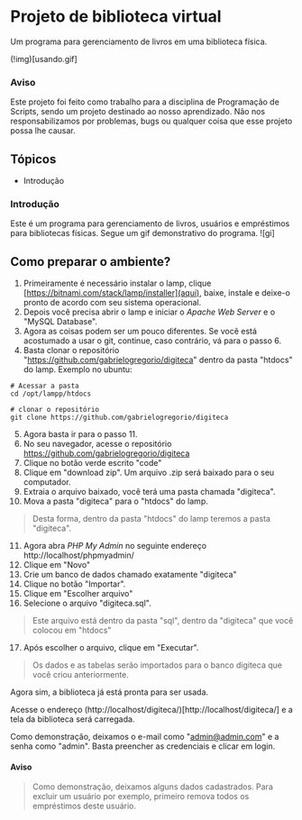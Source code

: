 # Projeto de biblioteca virtual
Um programa para gerenciamento de livros em uma biblioteca física.

(!img)[usando.gif]

### Aviso
Este projeto foi feito como trabalho para a disciplina de Programação de Scripts, sendo um projeto destinado ao nosso aprendizado. Não nos responsabilizamos por problemas, bugs ou qualquer coisa que esse projeto possa lhe causar.

## Tópicos
* Introdução

### Introdução
Este é um programa para gerenciamento de livros, usuários e empréstimos para bibliotecas físicas. Segue um gif demonstrativo do programa.
![gi]

## Como preparar o ambiente?  
1. Primeiramente é necessário instalar o lamp, clique [https://bitnami.com/stack/lamp/installer](aqui), baixe, instale e deixe-o pronto de acordo com seu sistema operacional.  
2. Depois você precisa abrir o lamp e iniciar o *Apache Web Server* e o "MySQL Database".  
3. Agora as coisas podem ser um pouco diferentes. Se você está acostumado a usar o git, continue, caso contrário, vá para o passo 6.
4. Basta clonar o repositório "https://github.com/gabrielogregorio/digiteca" dentro da pasta "htdocs" do lamp.
Exemplo no ubuntu:

```shell
# Acessar a pasta
cd /opt/lampp/htdocs

# clonar o repositório
git clone https://github.com/gabrielogregorio/digiteca
```

5. Agora basta ir para o passo 11.  
6. No seu navegador, acesse o repositório https://github.com/gabrielogregorio/digiteca  
7. Clique no botão verde escrito "code"  
8. Clique em "download zip". Um arquivo .zip será baixado para o seu computador.  
9. Extraia o arquivo baixado, você terá uma pasta chamada "digiteca".  
10. Mova a pasta "digiteca" para o "htdocs" do lamp.  
> Desta forma, dentro da pasta "htdocs" do lamp teremos a pasta "digiteca".   
11. Agora abra *PHP My Admin* no seguinte endereço http://localhost/phpmyadmin/  
12. Clique em "Novo"
13. Crie um banco de dados chamado exatamente "digiteca"
14. Clique no botão "Importar".
15. Clique em "Escolher arquivo"
16. Selecione o arquivo "digiteca.sql".
> Este arquivo está dentro da pasta "sql", dentro da "digiteca" que você colocou em "htdocs"
17. Após escolher o arquivo, clique em "Executar".
> Os dados e as tabelas serão importados para o banco digiteca que você criou anteriormente.

Agora sim, a biblioteca já está pronta para ser usada.

Acesse o endereço (http://localhost/digiteca/)[http://localhost/digiteca/] e a tela da biblioteca será carregada.

Como demonstração, deixamos o e-mail como "admin@admin.com" e a senha como "admin".
Basta preencher as credenciais e clicar em login.

#### Aviso
> Como demonstração, deixamos alguns dados cadastrados. Para excluir um usuário por exemplo, primeiro remova todos os empréstimos deste usuário.


